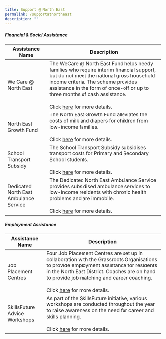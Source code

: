 ```yaml
---
title: Support @ North East
permalink: /supportatnortheast
description: ""
---
```


##### Financial & Social Assistance

| Assistance Name | Description
| -------- | -------- |
| We Care @ North East | The WeCare @ North East Fund helps needy families who require interim financial support, but do not meet the national gross household income criteria. The scheme provides assistance in the form of once-off or up to three months of cash assistance.<br/><br/>Click [here](https://northeast.cdc.gov.sg/programmes/financial-and-social-assistance/wecare-at-north-east) for more details.
| North East Growth Fund | The North East Growth Fund alleviates the costs of milk and diapers for children from low-income families.<br/><br/>Click [here](https://northeast.cdc.gov.sg/programmes/financial-and-social-assistance/north-east-growth-fund) for more details.
| School Transport Subsidy | The School Transport Subsidy subsidises transport costs for Primary and Secondary School students.<br/><br/>Click [here](https://northeast.cdc.gov.sg/programmes/financial-and-social-assistance/school-transport-subsidy) for more details.
| Dedicated North East Ambulance Service | The Dedicated North East Ambulance Service provides subsidised ambulance services to low-income residents with chronic health problems and are immobile.<br/><br/>Click [here](https://northeast.cdc.gov.sg/programmes/financial-and-social-assistance/dedicated-north-east-ambulance-service) for more details.


##### Employment Assistance

| Assistance Name | Description |
| -------- | -------- |
| Job Placement Centres | Four Job Placement Centres are set up in collaboration with the Grassroots Organisations to provide employment assistance for residents in the North East District. Coaches are on hand to provide job matching and career coaching.<br/><br/> Click [here](https://northeast.cdc.gov.sg/programmes/employment-and-lifelong-learning/job-placement-centres) for more details. |
| SkillsFuture Advice Workshops | As part of the SkillsFuture initiative, various workshops are conducted throughout the year to raise awareness on the need for career and skills planning.<br/><br/>Click [here](https://northeast.cdc.gov.sg/programmes/employment-and-lifelong-learning/skillsfuture-advice-workshops) for more details.

